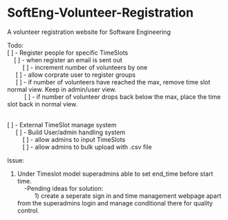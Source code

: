 # SoftEng-Volunteer-Registration
A volunteer registration website for Software Engineering

Todo: <br /> 
[ ] - Register people for specific TimeSlots  <br /> 
   &nbsp;&nbsp;&nbsp;&nbsp;[ ] - when register an email is sent out <br /> 
       &nbsp;&nbsp;&nbsp;&nbsp;&nbsp;&nbsp;&nbsp;&nbsp;&nbsp;[ ] - increment number of volunteers by one  <br /> 
    &nbsp;&nbsp;&nbsp;&nbsp;&nbsp;[ ] - allow corprate user to register groups  <br /> 
    &nbsp;&nbsp;&nbsp;&nbsp;&nbsp;[ ] - if number of volunteers have reached the max, remove time slot normal view. Keep in admin/user view.  <br /> 
       &nbsp;&nbsp;&nbsp;&nbsp;&nbsp;&nbsp;&nbsp;&nbsp;&nbsp; [ ] - if number of volunteer drops back below the max, place the time slot back in normal view.  <br />  <br /> 

[ ] - External TimeSlot manage system <br /> 
   &nbsp;&nbsp;&nbsp;&nbsp; [ ]  - Build User/admin handling system  <br /> 
        &nbsp;&nbsp;&nbsp;&nbsp;&nbsp;&nbsp;&nbsp;&nbsp;&nbsp;[ ] - allow admins to input TimeSlots  <br /> 
        &nbsp;&nbsp;&nbsp;&nbsp;&nbsp;&nbsp;&nbsp;&nbsp;&nbsp;[ ] - allow admins to bulk upload with .csv file  <br /> 

Issue:
1) Under Timeslot model superadmins able to set end_time before start time. <br /> 
   &nbsp;&nbsp;&nbsp; -Pending ideas for solution: <br /> 
        &nbsp;&nbsp;&nbsp;&nbsp;&nbsp;&nbsp;&nbsp;&nbsp;&nbsp;&nbsp;1) create a seperate sign in and time management webpage apart from the superadmins login and manage conditional there for quality control.
